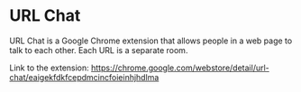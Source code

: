 # URL Chat

URL Chat is a Google Chrome extension that allows people in a web page to talk to each other. Each URL is a separate room.

Link to the extension: https://chrome.google.com/webstore/detail/url-chat/eaigekfdkfcepdmcincfoieinhjhdlma
